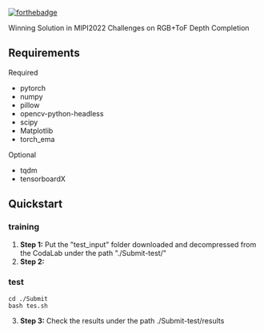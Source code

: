 [![forthebadge](https://img.shields.io/badge/PyTorch-1.10.1-orange.svg)](https://forthebadge.com)

Winning Solution in MIPI2022 Challenges on RGB+ToF Depth Completion

## Requirements  
Required 
* pytorch
* numpy
* pillow 
* opencv-python-headless 
* scipy    
* Matplotlib
* torch_ema

Optional
* tqdm 
* tensorboardX

## Quickstart

### training

1. **Step 1:** Put the "test_input" folder downloaded and decompressed from the CodaLab under the path "./Submit-test/"
2. **Step 2:**

### test

```shell
cd ./Submit
bash tes.sh
```

3. **Step 3:** Check the results under the path ./Submit-test/results
